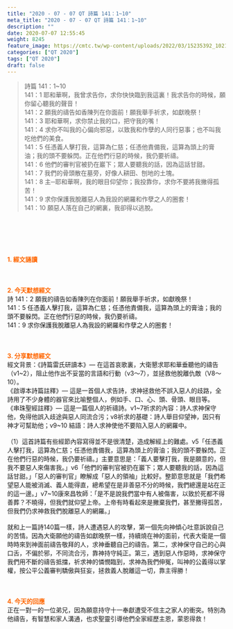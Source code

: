 ```yaml
---
title: "2020 - 07 - 07 QT 詩篇 141：1~10"
meta_title: "2020 - 07 - 07 QT 詩篇 141：1~10"
description: ""
date: 2020-07-07 12:55:45
weight: 8245
feature_image: https://cmtc.tw/wp-content/uploads/2022/03/15235392_10211799862337740_180693556567566654_o-1.webp
categories: ["QT 2020"]
tags: ["QT 2020"]
draft: false
---
```


<blockquote>詩篇 141：1~10<br />
141：1 耶和華啊，我曾求告你，求你快快臨到我這裏！我求告你的時候，願你留心聽我的聲音！<br />
141：2 願我的禱告如香陳列在你面前！願我舉手祈求，如獻晚祭！<br />
141：3 耶和華啊，求你禁止我的口，把守我的嘴！<br />
141：4 求你不叫我的心偏向邪惡，以致我和作孽的人同行惡事；也不叫我吃他們的美食。<br />
141：5 任憑義人擊打我，這算為仁慈；任憑他責備我，這算為頭上的膏油；我的頭不要躲閃。正在他們行惡的時候，我仍要祈禱。<br />
141：6 他們的審判官被扔在巖下；眾人要聽我的話，因為這話甘甜。<br />
141：7 我們的骨頭散在墓旁，好像人耕田、刨地的土塊。<br />
141：8 主─耶和華啊，我的眼目仰望你；我投靠你，求你不要將我撇得孤苦！<br />
141：9 求你保護我脫離惡人為我設的網羅和作孽之人的圈套！<br />
141：10 願惡人落在自己的網裏，我卻得以逃脫。</blockquote><br />
&nbsp;<br />
<br />
&nbsp;<br />
<br />
<span style="color: #ff6600;"><strong>1. </strong><strong>經文誦讀</strong></span><br />
<br />
<span style="color: #ff6600;"><strong> </strong></span><br />
<br />
<span style="color: #ff6600;"><strong>2. 今天默想</strong><strong>經文<br />
</strong></span>詩 141：2 願我的禱告如香陳列在你面前！願我舉手祈求，如獻晚祭！<br />
141：5 任憑義人擊打我，這算為仁慈；任憑他責備我，這算為頭上的膏油；我的頭不要躲閃。正在他們行惡的時候，我仍要祈禱。<br />
141：9 求你保護我脫離惡人為我設的網羅和作孽之人的圈套！<br />
<br />
&nbsp;<br />
<br />
<span style="color: #ff6600;"><strong>3. 分享默想經文<br />
</strong></span>經文背景：《詩篇雷氏研讀本》— 在這首哀歌裏，大衛懇求耶和華垂聽他的禱告（v1~2），阻止他作出不妥當的言語和行動（v3～7），並拯救他脫離仇敵（V8～10）。<br />
《啟導本詩篇註釋》— 這是一首個人求告詩，求神拯救他不誤入惡人的歧路，全詩用了不少身體的器官來比喻整個人，例如手、口、心、頭、骨頭、眼目等。<br />
《串珠聖經註釋》— 這是一篇個人的祈禱詩。v1~7祈求的內容：詩人求神保守他，免得他誤入歧途與惡人同流合污；v8祈求的基礎：詩人舉目仰望神，因只有神才可幫助他；v9~10 結語：詩人求神使他不要陷入惡人的網羅中。<br />
<br />
（1）這首詩篇有些經節內容寫得並不是很清楚，造成解經上的難處。v5「任憑義人擊打我，這算為仁慈；任憑他責備我，這算為頭上的膏油；我的頭不要躲閃。正在他們行惡的時候，我仍要祈禱。」主要意思是：「義人要擊打我，我是願意的，但我不要惡人來傷害我。」v6「他們的審判官被扔在巖下；眾人要聽我的話，因為這話甘甜。」「惡人的審判官」瞭解成「惡人的領袖」比較好。整節意思就是「我們希望惡人能被消滅、義人能得直，總希望在是非善惡不分的時候，我們總還是站在正的這一邊。」v7~10康來昌牧師：「是不是說我們當中有人被傷害，以致於死都不得善葬？不曉得，但我們就仰望上帝。上帝有時看起來是撇棄我們，甚至撇得孤苦，但我們仍求神救我們脫離惡人的網羅。」<br />
<br />
就和上一篇詩140篇一樣，詩人遭遇惡人的攻擊，第一個先向神傾心吐意訴說自己的苦情。因為大衛願他的禱告如獻晚祭一樣，持續燒在神的面前，代表大衛是一個時時來到神面前禱告敬拜的人，求神垂聽自己的禱告。第二，求神保守自己的心與口舌，不偏於邪，不同流合污，靠神持守純正。第三，遇到惡人作惡時，求神保守我們用不斷的禱告抵擋，祈求神的憐憫臨到，求神為我們伸冤，叫神的公義得以掌權，按公平公義審判驕傲與狂妄，拯救義人脫離這一切，靠主得勝！<br />
<br />
<span style="color: #ff6600;"><strong> </strong></span><br />
<br />
<span style="color: #ff6600;"><strong>4. 今天的回應<br />
</strong></span>正在一對一的一位弟兄，因為願意持守十一奉獻遭受不信主之家人的衝突。特別為他禱告，有智慧和家人溝通，也求聖靈引導他們全家經歷主恩，蒙恩得救！<br />
<br />
&nbsp;
        